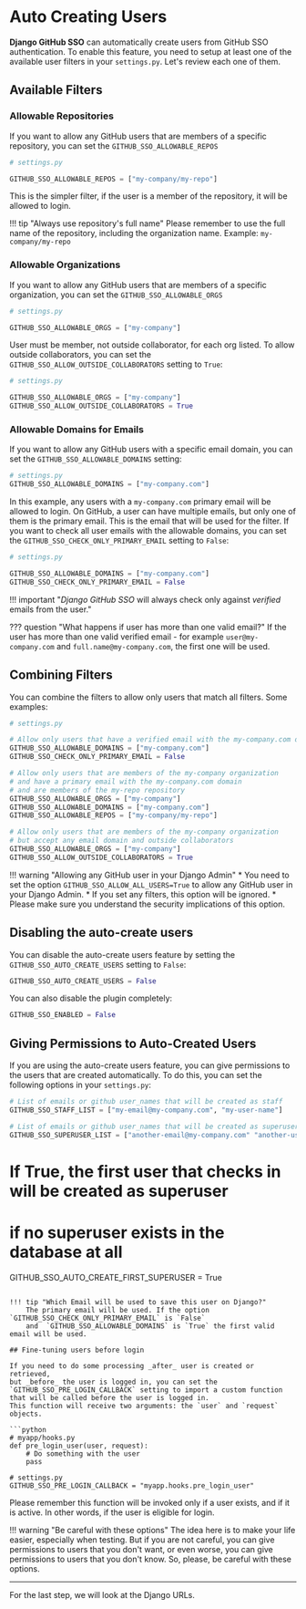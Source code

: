 # Auto Creating Users

**Django GitHub SSO** can automatically create users from GitHub SSO authentication. To enable this feature, you need to
setup at least one of the available user filters in your `settings.py`. Let's review each one of them.

## Available Filters

### Allowable Repositories

If you want to allow any GitHub users that are members of a specific repository, you can set the `GITHUB_SSO_ALLOWABLE_REPOS`

```python
# settings.py

GITHUB_SSO_ALLOWABLE_REPOS = ["my-company/my-repo"]
```

This is the simpler filter, if the user is a member of the repository, it will be allowed to login.

!!! tip "Always use repository's full name"
    Please remember to use the full name of the repository, including the organization name. Example: `my-company/my-repo`

### Allowable Organizations

If you want to allow any GitHub users that are members of a specific organization, you can set the `GITHUB_SSO_ALLOWABLE_ORGS`

```python
# settings.py

GITHUB_SSO_ALLOWABLE_ORGS = ["my-company"]
```

User must be member, not outside collaborator, for each org listed. To allow outside collaborators, you can set the
`GITHUB_SSO_ALLOW_OUTSIDE_COLLABORATORS` setting to `True`:

```python
# settings.py

GITHUB_SSO_ALLOWABLE_ORGS = ["my-company"]
GITHUB_SSO_ALLOW_OUTSIDE_COLLABORATORS = True
```

### Allowable Domains for Emails

If you want to allow any GitHub users with a specific email domain, you can set the `GITHUB_SSO_ALLOWABLE_DOMAINS` setting:

```python
# settings.py
GITHUB_SSO_ALLOWABLE_DOMAINS = ["my-company.com"]
```

In this example, any users with a `my-company.com` primary email will be allowed to login. On GitHub, a user can have multiple
emails, but only one of them is the primary email. This is the email that will be used for the filter. If you want to check
all user emails with the allowable domains, you can set the `GITHUB_SSO_CHECK_ONLY_PRIMARY_EMAIL` setting to `False`:

```python
# settings.py

GITHUB_SSO_ALLOWABLE_DOMAINS = ["my-company.com"]
GITHUB_SSO_CHECK_ONLY_PRIMARY_EMAIL = False
```

!!! important "*Django GitHub SSO* will always check only against *verified* emails from the user."

??? question "What happens if user has more than one valid email?"
    If the user has more than one valid verified email - for example `user@my-company.com` and `full.name@my-company.com`, the first one will be used.


## Combining Filters

You can combine the filters to allow only users that match all filters. Some examples:

```python
# settings.py

# Allow only users that have a verified email with the my-company.com domain
GITHUB_SSO_ALLOWABLE_DOMAINS = ["my-company.com"]
GITHUB_SSO_CHECK_ONLY_PRIMARY_EMAIL = False
```
    
```python
# Allow only users that are members of the my-company organization
# and have a primary email with the my-company.com domain
# and are members of the my-repo repository
GITHUB_SSO_ALLOWABLE_ORGS = ["my-company"]
GITHUB_SSO_ALLOWABLE_DOMAINS = ["my-company.com"]
GITHUB_SSO_ALLOWABLE_REPOS = ["my-company/my-repo"]
```

```python
# Allow only users that are members of the my-company organization
# but accept any email domain and outside collaborators
GITHUB_SSO_ALLOWABLE_ORGS = ["my-company"]
GITHUB_SSO_ALLOW_OUTSIDE_COLLABORATORS = True
```

!!! warning "Allowing any GitHub user in your Django Admin"
    * You need to set the option `GITHUB_SSO_ALLOW_ALL_USERS=True` to allow any GitHub user in your Django Admin.
    * If you set any filters, this option will be ignored.
    * Please make sure you understand the security implications of this option.


## Disabling the auto-create users

You can disable the auto-create users feature by setting the `GITHUB_SSO_AUTO_CREATE_USERS` setting to `False`:

```python
GITHUB_SSO_AUTO_CREATE_USERS = False
```

You can also disable the plugin completely:

```python
GITHUB_SSO_ENABLED = False
```

## Giving Permissions to Auto-Created Users

If you are using the auto-create users feature, you can give permissions to the users that are created automatically. To do
this, you can set the following options in your `settings.py`:

```python
# List of emails or github user_names that will be created as staff
GITHUB_SSO_STAFF_LIST = ["my-email@my-company.com", "my-user-name"]

# List of emails or github user_names that will be created as superuser
GITHUB_SSO_SUPERUSER_LIST = ["another-email@my-company.com" "another-user-name"]
```

# If True, the first user that checks in will be created as superuser
# if no superuser exists in the database at all
GITHUB_SSO_AUTO_CREATE_FIRST_SUPERUSER = True
```
 
!!! tip "Which Email will be used to save this user on Django?"
    The primary email will be used. If the option `GITHUB_SSO_CHECK_ONLY_PRIMARY_EMAIL` is `False` 
    and  `GITHUB_SSO_ALLOWABLE_DOMAINS` is `True` the first valid email will be used.

## Fine-tuning users before login

If you need to do some processing _after_ user is created or retrieved,
but _before_ the user is logged in, you can set the
`GITHUB_SSO_PRE_LOGIN_CALLBACK` setting to import a custom function that will be called before the user is logged in.
This function will receive two arguments: the `user` and `request` objects.

```python
# myapp/hooks.py
def pre_login_user(user, request):
    # Do something with the user
    pass

# settings.py
GITHUB_SSO_PRE_LOGIN_CALLBACK = "myapp.hooks.pre_login_user"
```

Please remember this function will be invoked only if a user exists, and if it is active.
In other words, if the user is eligible for login.


!!! warning "Be careful with these options"
    The idea here is to make your life easier, especially when testing. But if you are not careful, you can give
    permissions to users that you don't want, or even worse, you can give permissions to users that you don't know.
    So, please, be careful with these options.

---

For the last step, we will look at the Django URLs.

